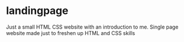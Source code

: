# landingpage
Just a small HTML CSS website with an introduction to me. Single page website made just to freshen up HTML and CSS skills
